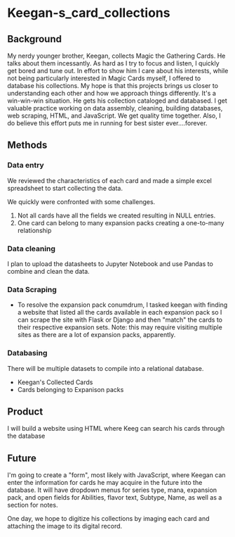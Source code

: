 # Keegan-s_card_collections

## Background
My nerdy younger brother, Keegan, collects Magic the Gathering Cards. He talks about them incessantly. As hard as I try to focus and listen, I quickly get bored and tune out. 
In effort to show him I care about his interests, while not being particularly interested in Magic Cards myself, I offered to database his collections. My hope is that this projects brings us closer to understanding each other and how we approach things differently. It's a win-win-win situation. He gets his collection cataloged and databased. I get valuable practice working on data assembly, cleaning, building databases, web scraping, HTML, and JavaScript. We get quality time together. Also, I do believe this effort puts me in running for best sister ever....forever. 

## Methods
### Data entry

We reviewed the characteristics of each card and made a simple excel spreadsheet to start collecting the data. 

We quickly were confronted with some challenges. 
1. Not all cards have all the fields we created resulting in NULL entries. 
2. One card can belong to many expansion packs creating a one-to-many relationship

### Data cleaning
I plan to upload the datasheets to Jupyter Notebook and use Pandas to combine and clean the data.  

### Data Scraping
* To resolve the expansion pack conumdrum, I tasked keegan with finding a website that listed all the cards available in each expansion pack so I can scrape the site with Flask or Django and then "match" the cards to their respective expansion sets. Note: this may require visiting multiple sites as there are a lot of expansion packs, apparently.  

### Databasing
There will be multiple datasets to compile into a relational database. 
* Keegan's Collected Cards
* Cards belonging to Expanison packs

## Product
I will build a website using HTML where Keeg can search his cards through the database

## Future
I'm going to create a "form", most likely with JavaScript, where Keegan can enter the information for cards he may acquire in the future into the database. It will have dropdown menus for series type, mana, expansion pack, and open fields for Abilities, flavor text, Subtype, Name, as well as a section for notes. 

One day, we hope to digitize his collections by imaging each card and attaching the image to its digital record. 
